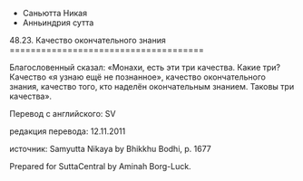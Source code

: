 









* Саньютта Никая
* Анньиндрия сутта


48\.23\. Качество окончательного знания
\=\=\=\=\=\=\=\=\=\=\=\=\=\=\=\=\=\=\=\=\=\=\=\=\=\=\=\=\=\=\=\=\=\=\=\=\=



Благословенный сказал: «Монахи, есть эти три качества\. Какие три? Качество «я узнаю ещё не познанное», качество окончательного знания, качество того, кто наделён окончательным знанием\. Таковы три качества»\.



Перевод с английского: SV


редакция перевода: 12\.11\.2011


источник: Samyutta Nikaya by Bhikkhu Bodhi, p\. 1677


Prepared for SuttaCentral by Aminah Borg\-Luck\.






